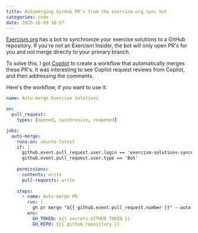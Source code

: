```yaml
---
title: Automerging GitHub PR's from the exercism.org sync bot
categories: code
date: 2025-10-09 10:57
---
```


[Exercism.org](https://exercism.org/) has a bot to synchronize your exercise solutions to a GitHub repository. If you're not an Exercism Insider, the bot will only open PR's for you and not merge directly to your primary branch.

To solve this, I got [Copilot](https://github.com/copilot) to create a workflow that automatically merges these PR's. It was interesting to see Copilot request reviews from Copilot, and then addressing the comments.

Here's the workflow, if you want to use it:

```yaml
name: Auto-merge Exercism Solutions

on:
  pull_request:
    types: [opened, synchronize, reopened]

jobs:
  auto-merge:
    runs-on: ubuntu-latest
    if: |
      github.event.pull_request.user.login == 'exercism-solutions-syncer[bot]' &&
      github.event.pull_request.user.type == 'Bot'
    
    permissions:
      contents: write
      pull-requests: write
    
    steps:
      - name: Auto-merge PR
        run: |
          gh pr merge "${{ github.event.pull_request.number }}" --auto --squash
        env:
          GH_TOKEN: ${{ secrets.GITHUB_TOKEN }}
          GH_REPO: ${{ github.repository }}
```
